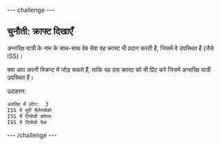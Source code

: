 --- challenge ---
## चुनौती: क्राफ्ट दिखाएँ

अन्तरिक्ष यात्री के नाम के साथ-साथ वेब सेवा वह क्राफ्ट भी प्रदान करती है, जिसमें वे उपस्थित हैं (जैसे ISS)।

क्या आप अपनी स्क्रिप्ट में जोड़ सकते हैं, ताकि यह उस क्राफ्ट को भी प्रिंट करे जिसमें अन्तरिक्ष यात्री उपस्थित हैं। 

उदाहरण:

```
अंतरिक्ष में लोग:  3
ISS में यूरी मैलेनचेंको
ISS में टिमोथी कोपरा
ISS में टिमोथी पेक
```




--- /challenge ---